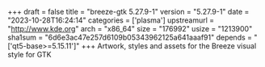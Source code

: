 +++
draft = false
title = "breeze-gtk 5.27.9-1"
version = "5.27.9-1"
date = "2023-10-28T16:24:14"
categories = ['plasma']
upstreamurl = "http://www.kde.org"
arch = "x86_64"
size = "176992"
usize = "1213900"
sha1sum = "6d6e3ac47e257d6109b05343962125a641aaaf91"
depends = "['qt5-base>=5.15.11']"
+++
Artwork, styles and assets for the Breeze visual style for GTK